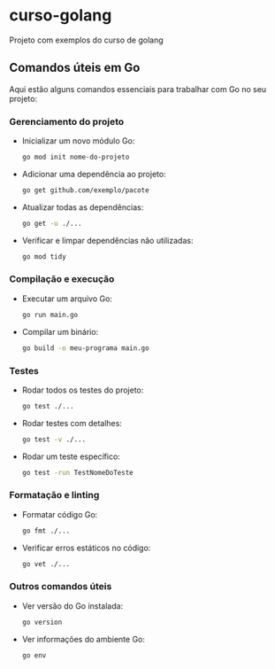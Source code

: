 # curso-golang
Projeto com exemplos do curso de golang

## Comandos úteis em Go

Aqui estão alguns comandos essenciais para trabalhar com Go no seu projeto:

### **Gerenciamento do projeto**
- Inicializar um novo módulo Go:
  ```sh
  go mod init nome-do-projeto
  ```
- Adicionar uma dependência ao projeto:
  ```sh
  go get github.com/exemplo/pacote
  ```
- Atualizar todas as dependências:
  ```sh
  go get -u ./...
  ```
- Verificar e limpar dependências não utilizadas:
  ```sh
  go mod tidy
  ```

### **Compilação e execução**
- Executar um arquivo Go:
  ```sh
  go run main.go
  ```
- Compilar um binário:
  ```sh
  go build -o meu-programa main.go
  ```
  
### **Testes**
- Rodar todos os testes do projeto:
  ```sh
  go test ./...
  ```
- Rodar testes com detalhes:
  ```sh
  go test -v ./...
  ```
- Rodar um teste específico:
  ```sh
  go test -run TestNomeDoTeste
  ```

### **Formatação e linting**
- Formatar código Go:
  ```sh
  go fmt ./...
  ```
- Verificar erros estáticos no código:
  ```sh
  go vet ./...
  ```

### **Outros comandos úteis**
- Ver versão do Go instalada:
  ```sh
  go version
  ```
- Ver informações do ambiente Go:
  ```sh
  go env
  ```
